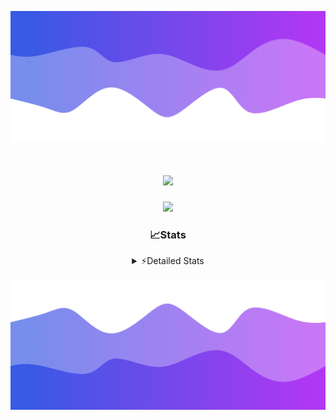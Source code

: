 ![Header](./header.png)
<div align="center">

<h1 align="center">
  <a href="https://git.io/typing-svg">
    <img src="https://readme-typing-svg.herokuapp.com/?lines=Hello,+There!+%F0%9F%91%8B;This+is+chicho.;Owner+on+Ocean;&center=true&size=25">
  </a>
</h1>
  
<p align="center">
  <img src="https://lanyard.cnrad.dev/api/852683595378196480" />
</p>

### 📈Stats
<details>
    <summary> ⚡Detailed Stats</summary>
    <br/>

<!--START_SECTION:waka-->
![Code Time](http://img.shields.io/badge/Code%20Time-626%20hrs%204%20mins-blue)

![Profile Views](http://img.shields.io/badge/Profile%20Views-5-blue)

**🐱 My GitHub Data** 

> 📦 58.4 kB Used in GitHub's Storage 
 > 
> 🏆 6 Contributions in the Year 2024
 > 
> 🚫 Not Opted to Hire
 > 
> 📜 15 Public Repositories 
 > 
> 🔑 5 Private Repositories 
 > 
**I'm a Night 🦉** 

```text
🌞 Morning                21 commits          █░░░░░░░░░░░░░░░░░░░░░░░░   05.77 % 
🌆 Daytime                41 commits          ███░░░░░░░░░░░░░░░░░░░░░░   11.26 % 
🌃 Evening                156 commits         ███████████░░░░░░░░░░░░░░   42.86 % 
🌙 Night                  146 commits         ██████████░░░░░░░░░░░░░░░   40.11 % 
```
📅 **I'm Most Productive on Tuesday** 

```text
Monday                   19 commits          █░░░░░░░░░░░░░░░░░░░░░░░░   05.22 % 
Tuesday                  100 commits         ███████░░░░░░░░░░░░░░░░░░   27.47 % 
Wednesday                70 commits          █████░░░░░░░░░░░░░░░░░░░░   19.23 % 
Thursday                 49 commits          ███░░░░░░░░░░░░░░░░░░░░░░   13.46 % 
Friday                   41 commits          ███░░░░░░░░░░░░░░░░░░░░░░   11.26 % 
Saturday                 34 commits          ██░░░░░░░░░░░░░░░░░░░░░░░   09.34 % 
Sunday                   51 commits          ████░░░░░░░░░░░░░░░░░░░░░   14.01 % 
```


📊 **This Week I Spent My Time On** 

```text
🕑︎ Time Zone: America/Argentina/Buenos_Aires

💬 Programming Languages: 
JavaScript               3 hrs 59 mins       █████████████░░░░░░░░░░░░   52.44 % 
HTML                     2 hrs 51 mins       █████████░░░░░░░░░░░░░░░░   37.42 % 
JSON                     31 mins             ██░░░░░░░░░░░░░░░░░░░░░░░   06.89 % 
Python                   9 mins              █░░░░░░░░░░░░░░░░░░░░░░░░   02.04 % 
Git Config               4 mins              ░░░░░░░░░░░░░░░░░░░░░░░░░   01.09 % 

🔥 Editors: 
VS Code                  7 hrs 37 mins       █████████████████████████   100.00 % 

🐱‍💻 Projects: 
Backend                  3 hrs 39 mins       ████████████░░░░░░░░░░░░░   47.98 % 
Coder                    3 hrs 26 mins       ███████████░░░░░░░░░░░░░░   45.04 % 
Unknown Project          31 mins             ██░░░░░░░░░░░░░░░░░░░░░░░   06.98 % 

💻 Operating System: 
Windows                  7 hrs 37 mins       █████████████████████████   100.00 % 
```

**I Mostly Code in JavaScript** 

```text
JavaScript               9 repos             ████████░░░░░░░░░░░░░░░░░   30.00 % 
HTML                     6 repos             █████░░░░░░░░░░░░░░░░░░░░   20.00 % 
CSS                      4 repos             ███░░░░░░░░░░░░░░░░░░░░░░   13.33 % 
C#                       2 repos             ██░░░░░░░░░░░░░░░░░░░░░░░   06.67 % 
Batchfile                1 repo              █░░░░░░░░░░░░░░░░░░░░░░░░   03.33 % 
```




 Last Updated on 29/01/2024 22:12:36 UTC
<!--END_SECTION:waka-->
</details>

![Footer](./footer.png)
